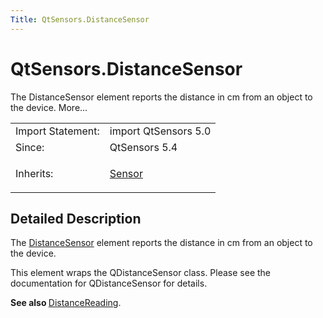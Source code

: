 ```yaml
---
Title: QtSensors.DistanceSensor
---
```


# QtSensors.DistanceSensor

<span class="subtitle"></span>
<!-- $$$DistanceSensor-brief -->
<p>The DistanceSensor element reports the distance in cm from an object to the device. More...</p>
<!-- @@@DistanceSensor -->
<table class="alignedsummary">
<tr><td class="memItemLeft rightAlign topAlign"> Import Statement:</td><td class="memItemRight bottomAlign"> import QtSensors 5.0</td></tr><tr><td class="memItemLeft rightAlign topAlign"> Since:</td><td class="memItemRight bottomAlign">  QtSensors 5.4</td></tr><tr><td class="memItemLeft rightAlign topAlign"> Inherits:</td><td class="memItemRight bottomAlign"> <p><a href="QtSensors.Sensor.md">Sensor</a></p>
</td></tr></table><ul>
</ul>
<!-- $$$DistanceSensor-description -->
<h2 id="details">Detailed Description</h2>
</p>
<p>The <a href="index.html">DistanceSensor</a> element reports the distance in cm from an object to the device.</p>
<p>This element wraps the QDistanceSensor class. Please see the documentation for QDistanceSensor for details.</p>
<p><b>See also </b><a href="QtSensors.DistanceReading.md">DistanceReading</a>.</p>
<!-- @@@DistanceSensor -->
